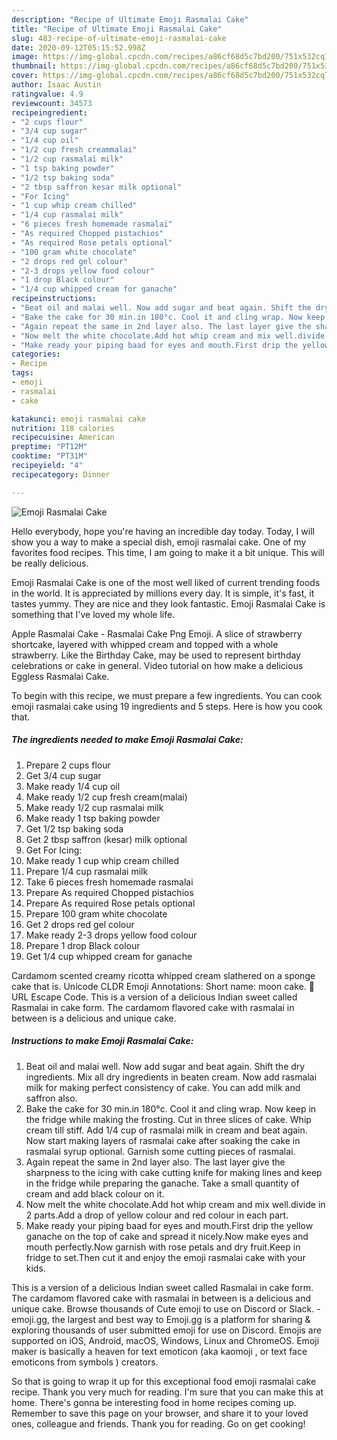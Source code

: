 ```yaml
---
description: "Recipe of Ultimate Emoji Rasmalai Cake"
title: "Recipe of Ultimate Emoji Rasmalai Cake"
slug: 483-recipe-of-ultimate-emoji-rasmalai-cake
date: 2020-09-12T05:15:52.998Z
image: https://img-global.cpcdn.com/recipes/a86cf68d5c7bd200/751x532cq70/emoji-rasmalai-cake-recipe-main-photo.jpg
thumbnail: https://img-global.cpcdn.com/recipes/a86cf68d5c7bd200/751x532cq70/emoji-rasmalai-cake-recipe-main-photo.jpg
cover: https://img-global.cpcdn.com/recipes/a86cf68d5c7bd200/751x532cq70/emoji-rasmalai-cake-recipe-main-photo.jpg
author: Isaac Austin
ratingvalue: 4.9
reviewcount: 34573
recipeingredient:
- "2 cups flour"
- "3/4 cup sugar"
- "1/4 cup oil"
- "1/2 cup fresh creammalai"
- "1/2 cup rasmalai milk"
- "1 tsp baking powder"
- "1/2 tsp baking soda"
- "2 tbsp saffron kesar milk optional"
- "For Icing"
- "1 cup whip cream chilled"
- "1/4 cup rasmalai milk"
- "6 pieces fresh homemade rasmalai"
- "As required Chopped pistachios"
- "As required Rose petals optional"
- "100 gram white chocolate"
- "2 drops red gel colour"
- "2-3 drops yellow food colour"
- "1 drop Black colour"
- "1/4 cup whipped cream for ganache"
recipeinstructions:
- "Beat oil and malai well. Now add sugar and beat again. Shift the dry ingredients. Mix all dry ingredients in beaten cream. Now add rasmalai milk for making perfect consistency of cake. You can add milk and saffron also."
- "Bake the cake for 30 min.in 180°c. Cool it and cling wrap. Now keep in the fridge while making the frosting. Cut in three slices of cake. Whip cream till stiff. Add 1/4 cup of rasmalai milk in cream and beat again. Now start making layers of rasmalai cake after soaking the cake in rasmalai syrup optional. Garnish some cutting pieces of rasmalai."
- "Again repeat the same in 2nd layer also. The last layer give the sharpness to the icing with cake cutting knife for making lines and keep in the fridge while preparing the ganache. Take a small quantity of cream and add black colour on it."
- "Now melt the white chocolate.Add hot whip cream and mix well.divide in 2 parts.Add a drop of yellow colour and red colour in each part."
- "Make ready your piping baad for eyes and mouth.First drip the yellow ganache on the top of cake and spread it nicely.Now make eyes and mouth perfectly.Now garnish with rose petals and dry fruit.Keep in fridge to set.Then cut it and enjoy the emoji rasmalai cake with your kids."
categories:
- Recipe
tags:
- emoji
- rasmalai
- cake

katakunci: emoji rasmalai cake 
nutrition: 118 calories
recipecuisine: American
preptime: "PT12M"
cooktime: "PT31M"
recipeyield: "4"
recipecategory: Dinner

---
```



![Emoji Rasmalai Cake](https://img-global.cpcdn.com/recipes/a86cf68d5c7bd200/751x532cq70/emoji-rasmalai-cake-recipe-main-photo.jpg)

Hello everybody, hope you're having an incredible day today. Today, I will show you a way to make a special dish, emoji rasmalai cake. One of my favorites food recipes. This time, I am going to make it a bit unique. This will be really delicious.

Emoji Rasmalai Cake is one of the most well liked of current trending foods in the world. It is appreciated by millions every day. It is simple, it's fast, it tastes yummy. They are nice and they look fantastic. Emoji Rasmalai Cake is something that I've loved my whole life.

Apple Rasmalai Cake - Rasmalai Cake Png Emoji. A slice of strawberry shortcake, layered with whipped cream and topped with a whole strawberry. Like the Birthday Cake, may be used to represent birthday celebrations or cake in general. Video tutorial on how make a delicious Eggless Rasmalai Cake.


To begin with this recipe, we must prepare a few ingredients. You can cook emoji rasmalai cake using 19 ingredients and 5 steps. Here is how you cook that.

<!--inarticleads1-->

##### The ingredients needed to make Emoji Rasmalai Cake:

1. Prepare 2 cups flour
1. Get 3/4 cup sugar
1. Make ready 1/4 cup oil
1. Make ready 1/2 cup fresh cream(malai)
1. Make ready 1/2 cup rasmalai milk
1. Make ready 1 tsp baking powder
1. Get 1/2 tsp baking soda
1. Get 2 tbsp saffron (kesar) milk optional
1. Get For Icing:
1. Make ready 1 cup whip cream chilled
1. Prepare 1/4 cup rasmalai milk
1. Take 6 pieces fresh homemade rasmalai
1. Prepare As required Chopped pistachios
1. Prepare As required Rose petals optional
1. Prepare 100 gram white chocolate
1. Get 2 drops red gel colour
1. Make ready 2-3 drops yellow food colour
1. Prepare 1 drop Black colour
1. Get 1/4 cup whipped cream for ganache


Cardamom scented creamy ricotta whipped cream slathered on a sponge cake that is. Unicode CLDR Emoji Annotations: Short name: moon cake. :moon_cake: URL Escape Code. This is a version of a delicious Indian sweet called Rasmalai in cake form. The cardamom flavored cake with rasmalai in between is a delicious and unique cake. 

<!--inarticleads2-->

##### Instructions to make Emoji Rasmalai Cake:

1. Beat oil and malai well. Now add sugar and beat again. Shift the dry ingredients. Mix all dry ingredients in beaten cream. Now add rasmalai milk for making perfect consistency of cake. You can add milk and saffron also.
1. Bake the cake for 30 min.in 180°c. Cool it and cling wrap. Now keep in the fridge while making the frosting. Cut in three slices of cake. Whip cream till stiff. Add 1/4 cup of rasmalai milk in cream and beat again. Now start making layers of rasmalai cake after soaking the cake in rasmalai syrup optional. Garnish some cutting pieces of rasmalai.
1. Again repeat the same in 2nd layer also. The last layer give the sharpness to the icing with cake cutting knife for making lines and keep in the fridge while preparing the ganache. Take a small quantity of cream and add black colour on it.
1. Now melt the white chocolate.Add hot whip cream and mix well.divide in 2 parts.Add a drop of yellow colour and red colour in each part.
1. Make ready your piping baad for eyes and mouth.First drip the yellow ganache on the top of cake and spread it nicely.Now make eyes and mouth perfectly.Now garnish with rose petals and dry fruit.Keep in fridge to set.Then cut it and enjoy the emoji rasmalai cake with your kids.


This is a version of a delicious Indian sweet called Rasmalai in cake form. The cardamom flavored cake with rasmalai in between is a delicious and unique cake. Browse thousands of Cute emoji to use on Discord or Slack. - emoji.gg, the largest and best way to Emoji.gg is a platform for sharing &amp; exploring thousands of user submitted emoji for use on Discord. Emojis are supported on iOS, Android, macOS, Windows, Linux and ChromeOS. Emoji maker is basically a heaven for text emoticon (aka kaomoji , or text face emoticons from symbols ) creators. 

So that is going to wrap it up for this exceptional food emoji rasmalai cake recipe. Thank you very much for reading. I'm sure that you can make this at home. There's gonna be interesting food in home recipes coming up. Remember to save this page on your browser, and share it to your loved ones, colleague and friends. Thank you for reading. Go on get cooking!
